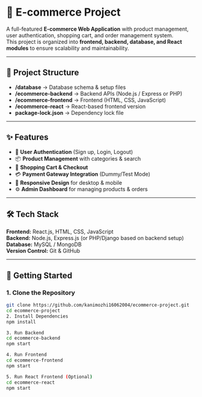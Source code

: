 # 🛒 E-commerce Project

A full-featured **E-commerce Web Application** with product management, user authentication, shopping cart, and order management system.  
This project is organized into **frontend, backend, database, and React modules** to ensure scalability and maintainability.

---

## 📂 Project Structure
- **/database** → Database schema & setup files  
- **/ecommerce-backend** → Backend APIs (Node.js / Express or PHP)  
- **/ecommerce-frontend** → Frontend (HTML, CSS, JavaScript)  
- **/ecommerce-react** → React-based frontend version  
- **package-lock.json** → Dependency lock file  

---

## ✨ Features
- 🔐 **User Authentication** (Sign up, Login, Logout)  
- 📦 **Product Management** with categories & search  
- 🛒 **Shopping Cart & Checkout**  
- 💳 **Payment Gateway Integration** (Dummy/Test Mode)  
- 📱 **Responsive Design** for desktop & mobile  
- ⚙️ **Admin Dashboard** for managing products & orders  

---

## 🛠️ Tech Stack
**Frontend:** React.js, HTML, CSS, JavaScript  
**Backend:** Node.js, Express.js (or PHP/Django based on backend setup)  
**Database:** MySQL / MongoDB  
**Version Control:** Git & GitHub  

---

## 🚀 Getting Started

### 1. Clone the Repository
```bash
git clone https://github.com/kanimozhi16062004/ecommerce-project.git
cd ecommerce-project
2. Install Dependencies
npm install

3. Run Backend
cd ecommerce-backend
npm start

4. Run Frontend
cd ecommerce-frontend
npm start

5. Run React Frontend (Optional)
cd ecommerce-react
npm start

